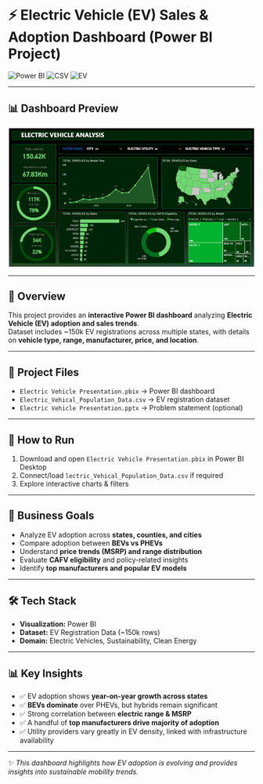# ⚡ Electric Vehicle (EV) Sales & Adoption Dashboard (Power BI Project)

![Power BI](https://img.shields.io/badge/Visualization-PowerBI-yellow)
![CSV](https://img.shields.io/badge/Data-CSV-orange)
![EV](https://img.shields.io/badge/Domain-Electric_Vehicles-green)

---

## 📊 Dashboard Preview
![EV Dashboard Screenshot](image/Dashboard-preview.png)

---

## 📌 Overview
This project provides an **interactive Power BI dashboard** analyzing **Electric Vehicle (EV) adoption and sales trends**.  
Dataset includes ~150k EV registrations across multiple states, with details on **vehicle type, range, manufacturer, price, and location**.

---

## 📂 Project Files
- `Electric Vehicle Presentation.pbix` → Power BI dashboard  
- `Electric_Vehical_Population_Data.csv` → EV registration dataset  
- `Electric Vehicle Presentation.pptx` → Problem statement (optional)  

---

## 🚀 How to Run
1. Download and open `Electric Vehicle Presentation.pbix` in Power BI Desktop  
2. Connect/load `lectric_Vehical_Population_Data.csv` if required  
3. Explore interactive charts & filters  

---

## 🎯 Business Goals
- Analyze EV adoption across **states, counties, and cities**  
- Compare adoption between **BEVs vs PHEVs**  
- Understand **price trends (MSRP) and range distribution**  
- Evaluate **CAFV eligibility** and policy-related insights  
- Identify **top manufacturers and popular EV models**  

---

## 🛠️ Tech Stack
- **Visualization:** Power BI  
- **Dataset:** EV Registration Data (~150k rows)  
- **Domain:** Electric Vehicles, Sustainability, Clean Energy  

---

## 📊 Key Insights
- ✅ EV adoption shows **year-on-year growth across states**  
- ✅ **BEVs dominate** over PHEVs, but hybrids remain significant  
- ✅ Strong correlation between **electric range & MSRP**  
- ✅ A handful of **top manufacturers drive majority of adoption**  
- ✅ Utility providers vary greatly in EV density, linked with infrastructure availability  

---

✨ *This dashboard highlights how EV adoption is evolving and provides insights into sustainable mobility trends.*
